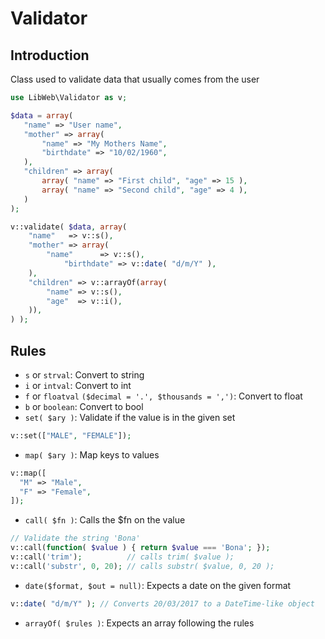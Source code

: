 Validator
================================

Introduction
--------------------------------

Class used to validate data that usually comes from the user

```php
use LibWeb\Validator as v;

$data = array(
   "name" => "User name",
   "mother" => array(
       "name" => "My Mothers Name",
       "birthdate" => "10/02/1960",
   ),
   "children" => array(
       array( "name" => "First child", "age" => 15 ),
       array( "name" => "Second child", "age" => 4 ),
   )
);

v::validate( $data, array( 
    "name"   => v::s(),
	"mother" => array(
	    "name"      => v::s(),
            "birthdate" => v::date( "d/m/Y" ),
	),
	"children" => v::arrayOf(array(
		"name" => v::s(),
		"age"  => v::i(),	
	)),
) );
```

Rules
-------------------------------

  - `s` or `strval`: Convert to string
  - `i` or `intval`: Convert to int
  - `f` or `floatval` `($decimal = '.', $thousands = ',')`: Convert to float
  - `b` or `boolean`: Convert to bool
  - `set( $ary )`: Validate if the value is in the given set
```php
v::set(["MALE", "FEMALE"]);
```
  
  - `map( $ary )`: Map keys to values
```php
v::map([
  "M" => "Male", 
  "F" => "Female",
]);
```
  - `call( $fn )`: Calls the $fn on the value
```php
// Validate the string 'Bona'
v::call(function( $value ) { return $value === 'Bona'; });
v::call('trim');          // calls trim( $value );
v::call('substr', 0, 20); // calls substr( $value, 0, 20 );
```
  - `date($format, $out = null)`: Expects a date on the given format
```php
v::date( "d/m/Y" ); // Converts 20/03/2017 to a DateTime-like object
```
  - `arrayOf( $rules )`: Expects an array following the rules
